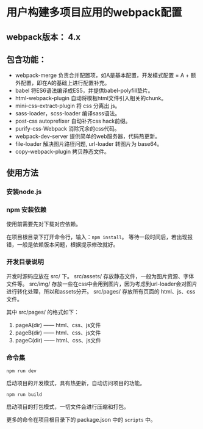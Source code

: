 # 用户构建多项目应用的webpack配置

## webpack版本： 4.x

## 包含功能：
- webpack-merge 负责合并配置项，如A是基本配置，开发模式配置 = A + 额外配置，即在A的基础上进行配置补充。
- babel 将ES6语法编译成ES5，并提供babel-polyfill垫片。
- html-webpack-plugin 自动将模板html文件引入相关的chunk。
- mini-css-extract-plugin 将 css 分离出 js。
- sass-loader，scss-loader 编译sass语法。
- post-css autoprefixer 自动补齐css hack前缀。
- purify-css-Webpack 消除冗余的css代码。
- webpack-dev-server 提供简单的web服务器，代码热更新。
- file-loader 解决图片路径问题, url-loader 转图片为 base64。
- copy-webpack-plugin 拷贝静态文件。

## 使用方法

### 安装node.js

### npm 安装依赖

使用前需要先对下载对应依赖。

在项目根目录下打开命令行，输入：` npm install `。
等待一段时间后，若出现报错，一般是依赖版本问题，根据提示修改就好。

### 开发目录说明

开发时源码应放在 src/ 下。
src/assets/ 存放静态文件，一般为图片资源、字体文件等。
src/img/ 存放一些在css中会用到图片，因为考虑到url-loader会对图片进行转化处理，所以和assets分开。
src/pages/ 存放所有页面的 html、js、css文件。

其中 src/pages/ 的格式如下：

1. pageA(dir) —— html、css、js文件
2. pageB(dir) —— html、css、js文件
3. pageC(dir) —— html、css、js文件

### 命令集

```
npm run dev
```
启动项目的开发模式，具有热更新，自动访问项目的功能。

```
npm run build
```
启动项目的打包模式，一切文件会进行压缩和打包。

更多的命令在项目根目录下的 package.json 中的  ` scripts ` 中。